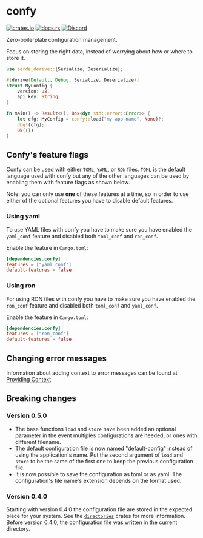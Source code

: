 # confy

[![crates.io](https://img.shields.io/crates/v/confy)](https://crates.io/crates/confy)
[![docs.rs](https://img.shields.io/docsrs/confy)](https://docs.rs/confy/)
[![Discord](https://img.shields.io/badge/chat-Discord-informational)](https://discord.gg/dwq4Zme)

Zero-boilerplate configuration management.

Focus on storing the right data, instead of worrying about how or where to store it.

```rust
use serde_derive::{Serialize, Deserialize};

#[derive(Default, Debug, Serialize, Deserialize)]
struct MyConfig {
    version: u8,
    api_key: String,
}

fn main() -> Result<(), Box<dyn std::error::Error>> {
    let cfg: MyConfig = confy::load("my-app-name", None)?;
    dbg!(cfg);
    Ok(())
}
```

## Confy's feature flags
Confy can be used with either `TOML`, `YAML`, or `RON` files.
`TOML` is the default language used with confy but any of the other languages can be used by enabling them with feature flags as shown below.

Note: you can only use __one__ of these features at a time, so in order to use either of the optional features you have to disable default features.

### Using yaml
To use YAML files with confy you have to make sure you have enabled the `yaml_conf` feature and disabled both `toml_conf` and `ron_conf`.

Enable the feature in `Cargo.toml`:
```toml
[dependencies.confy]
features = ["yaml_conf"]
default-features = false
```

### Using ron
For using RON files with confy you have to make sure you have enabled the `ron_conf` feature and disabled both `toml_conf` and `yaml_conf`.

Enable the feature in `Cargo.toml`:
```toml
[dependencies.confy]
features = ["ron_conf"]
default-features = false
```

## Changing error messages
Information about adding context to error messages can be found at [Providing Context](https://rust-cli.github.io/book/tutorial/errors.html#providing-context)

## Breaking changes
### Version 0.5.0
* The base functions `load` and `store` have been added an optional parameter in the event multiples configurations are needed, or ones with different filename.
* The default configuration file is now named "default-config" instead of using the application's name. Put the second argument of `load` and `store` to be the same of the first one to keep the previous configuration file.
* It is now possible to save the configuration as toml or as yaml. The configuration's file name's extension depends on the format used.

### Version 0.4.0
Starting with version 0.4.0 the configuration file are stored in the expected place for your system. See the [`directories`] crates for more information.
Before version 0.4.0, the configuration file was written in the current directory.

[`directories`]: https://crates.io/crates/directories
[`directories-next`]: https://crates.io/crates/directories-next

